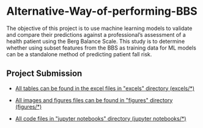 # Alternative-Way-of-performing-BBS

The objective of this project is to use machine learning models to validate and compare their predictions against a professional’s assessment of a health patient using the Berg Balance Scale. This study is to determine whether using subset features from the BBS as training data for ML models can be a standalone method of predicting patient fall risk.

## Project Submission

- [All tables can be found in the excel files in "excels" directory (excels/*)](excels)

- [All images and figures files can be found in "figures" directory (figures/*)](figures)

- [All code files in "jupyter notebooks" directory (jupyter notebooks/*)](jupyter_notebooks)